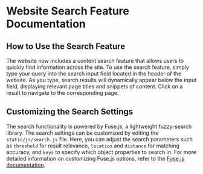 # Website Search Feature Documentation

## How to Use the Search Feature

The website now includes a content search feature that allows users to quickly find information across the site. To use the search feature, simply type your query into the search input field located in the header of the website. As you type, search results will dynamically appear below the input field, displaying relevant page titles and snippets of content. Click on a result to navigate to the corresponding page.

## Customizing the Search Settings

The search functionality is powered by Fuse.js, a lightweight fuzzy-search library. The search settings can be customized by editing the `static/js/search.js` file. Here, you can adjust the search parameters such as `threshold` for result relevance, `location` and `distance` for matching accuracy, and `keys` to specify which object properties to search in. For more detailed information on customizing Fuse.js options, refer to the [Fuse.js documentation](https://fusejs.io/).

